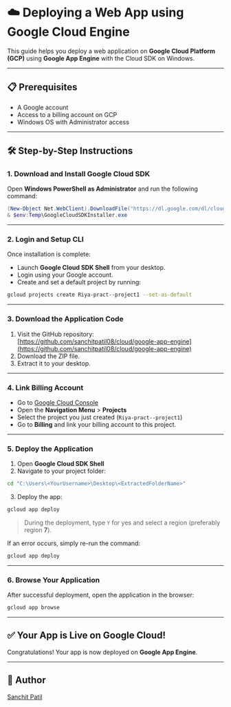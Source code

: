 
# ☁️ Deploying a Web App using Google Cloud Engine

This guide helps you deploy a web application on **Google Cloud Platform (GCP)** using **Google App Engine** with the Cloud SDK on Windows.

---

## 📋 Prerequisites

- A Google account
- Access to a billing account on GCP
- Windows OS with Administrator access

---

## 🛠️ Step-by-Step Instructions

### 1. Download and Install Google Cloud SDK

Open **Windows PowerShell as Administrator** and run the following command:

```powershell
(New-Object Net.WebClient).DownloadFile("https://dl.google.com/dl/cloudsdk/channels/rapid/GoogleCloudSDKInstaller.exe", "$env:Temp\GoogleCloudSDKInstaller.exe")
& $env:Temp\GoogleCloudSDKInstaller.exe
```

---

### 2. Login and Setup CLI

Once installation is complete:

- Launch **Google Cloud SDK Shell** from your desktop.
- Login using your Google account.
- Create and set a default project by running:

```bash
gcloud projects create Riya-pract--project1 --set-as-default
```

---

### 3. Download the Application Code

1. Visit the GitHub repository:
   [https://github.com/sanchitpatil08/cloud/google-app-engine](https://github.com/sanchitpatil08/cloud/google-app-engine)
2. Download the ZIP file.
3. Extract it to your desktop.

---

### 4. Link Billing Account

- Go to [Google Cloud Console](https://console.cloud.google.com)
- Open the **Navigation Menu** > **Projects**
- Select the project you just created (`Riya-pract--project1`)
- Go to **Billing** and link your billing account to this project.

---

### 5. Deploy the Application

1. Open **Google Cloud SDK Shell**
2. Navigate to your project folder:

```bash
cd "C:\Users\<YourUsername>\Desktop\<ExtractedFolderName>"
```

3. Deploy the app:

```bash
gcloud app deploy
```

> During the deployment, type `Y` for yes and select a region (preferably region **7**).

If an error occurs, simply re-run the command:

```bash
gcloud app deploy
```

---

### 6. Browse Your Application

After successful deployment, open the application in the browser:

```bash
gcloud app browse
```

---

## ✅ Your App is Live on Google Cloud!

Congratulations! Your app is now deployed on **Google App Engine**.

---

## 💬 Author

[Sanchit Patil](https://github.com/sanchitpatil08)
